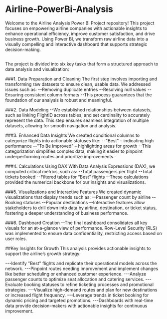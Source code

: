 # Airline-PowerBi-Analysis
Welcome to the Airline Analysis Power BI Project repository! This project focuses on empowering airline companies with actionable insights to enhance operational efficiency, improve customer satisfaction, and drive business growth. Using Power BI, we transform raw airline data into a visually compelling and interactive dashboard that supports strategic decision-making.

##
The project is divided into six key tasks that form a structured approach to data analysis and visualization:

###1. Data Preparation and Cleaning
The first step involves importing and transforming raw datasets to ensure clean, usable data. We addressed issues such as:
--Removing duplicate entries
--Resolving null values
--Ensuring consistent column formats
--This process guarantees that the foundation of our analysis is robust and meaningful.

###2. Data Modeling
--We established relationships between datasets, such as linking FlightID across tables, and set cardinality to accurately represent the data. This step ensures seamless integration of multiple datasets, allowing for smooth navigation and analysis.

###3. Enhanced Data Insights
We created conditional columns to categorize flights into actionable statuses like:
--"Best" – indicating high performance
--"To Be Improved" – highlighting areas for growth
--This categorization simplifies complex data, making it easier to pinpoint underperforming routes and prioritize improvements.

###4. Calculations Using DAX
With Data Analysis Expressions (DAX), we computed critical metrics, such as:
--Total passengers per flight
--Total tickets booked
--Filtered tables for “Best” flights
--These calculations provided the numerical backbone for our insights and visualizations.

###5. Visualizations and Interactive Features
We created dynamic visualizations that display trends such as:
--Passenger count by airline
--Booking statuses
--Popular destinations
--Interactive features allow stakeholders to drill down into data by airline, destination, or ticket status, fostering a deeper understanding of business performance.

###6. Dashboard Creation
--The final dashboard consolidates all key visuals for an at-a-glance view of performance. Row-Level Security (RLS) was implemented to ensure data confidentiality, restricting access based on user roles.

##Key Insights for Growth
This analysis provides actionable insights to support the airline’s growth strategy:

---Identify "Best" flights and replicate their operational models across the network.
---Pinpoint routes needing improvement and implement changes like better scheduling or enhanced customer experience.
---Analyze passenger counts to optimize seat allocation and catering services.
---Evaluate booking statuses to refine ticketing processes and promotional strategies.
---Visualize high-demand routes and plan for new destinations or increased flight frequency.
---Leverage trends in ticket booking for dynamic pricing and targeted promotions.
---Dashboards with real-time data provide decision-makers with actionable insights for continuous improvement.
